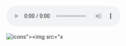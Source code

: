 
 

# <audio controls onwaiting=alert(1)><source src=x type='"><src=x>
![icons"><img src="x](javascript:alert())
# <p><p></p></p>












